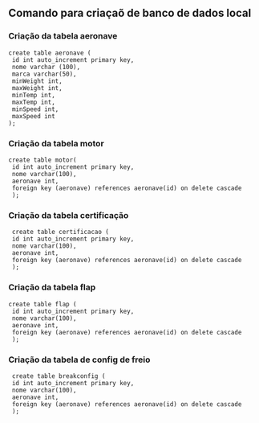 ## Comando para criaçaõ de banco de dados local

### Criação da tabela aeronave
```
create table aeronave (
 id int auto_increment primary key,
 nome varchar (100),
 marca varchar(50),
 minWeight int,
 maxWeight int,
 minTemp int,
 maxTemp int,
 minSpeed int,
 maxSpeed int
);
```

### Criação da tabela motor
```
create table motor(
 id int auto_increment primary key,
 nome varchar(100),
 aeronave int,
 foreign key (aeronave) references aeronave(id) on delete cascade
 );
```

### Criação da tabela certificação
```
 create table certificacao (
 id int auto_increment primary key,
 nome varchar(100),
 aeronave int,
 foreign key (aeronave) references aeronave(id) on delete cascade
 );
```

### Criação da tabela flap
```
create table flap (
 id int auto_increment primary key,
 nome varchar(100),
 aeronave int,
 foreign key (aeronave) references aeronave(id) on delete cascade
 );
```

### Criação da tabela de config de freio
```
 create table breakconfig (
 id int auto_increment primary key,
 nome varchar(100),
 aeronave int,
 foreign key (aeronave) references aeronave(id) on delete cascade
 );
```